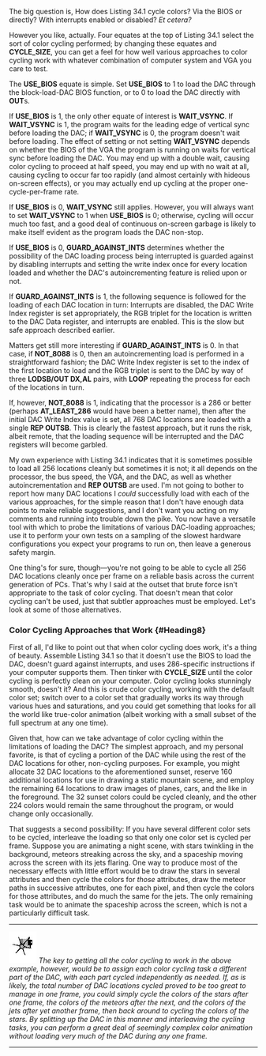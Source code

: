 The big question is, How does Listing 34.1 cycle colors? Via the BIOS or
directly? With interrupts enabled or disabled? *Et cetera?*

However you like, actually. Four equates at the top of Listing 34.1
select the sort of color cycling performed; by changing these equates
and **CYCLE\_SIZE**, you can get a feel for how well various approaches
to color cycling work with whatever combination of computer system and
VGA you care to test.

The **USE\_BIOS** equate is simple. Set **USE\_BIOS** to 1 to load the
DAC through the block-load-DAC BIOS function, or to 0 to load the DAC
directly with **OUT**s.

If **USE\_BIOS** is 1, the only other equate of interest is
**WAIT\_VSYNC**. If **WAIT\_VSYNC** is 1, the program waits for the
leading edge of vertical sync before loading the DAC; if **WAIT\_VSYNC**
is 0, the program doesn't wait before loading. The effect of setting or
not setting **WAIT\_VSYNC** depends on whether the BIOS of the VGA the
program is running on waits for vertical sync before loading the DAC.
You may end up with a double wait, causing color cycling to proceed at
half speed, you may end up with no wait at all, causing cycling to occur
far too rapidly (and almost certainly with hideous on-screen effects),
or you may actually end up cycling at the proper one-cycle-per-frame
rate.

If **USE\_BIOS** is 0, **WAIT\_VSYNC** still applies. However, you will
always want to set **WAIT\_VSYNC** to 1 when **USE\_BIOS** is 0;
otherwise, cycling will occur much too fast, and a good deal of
continuous on-screen garbage is likely to make itself evident as the
program loads the DAC non-stop.

If **USE\_BIOS** is 0, **GUARD\_AGAINST\_INTS** determines whether the
possibility of the DAC loading process being interrupted is guarded
against by disabling interrupts and setting the write index once for
every location loaded and whether the DAC's autoincrementing feature is
relied upon or not.

If **GUARD\_AGAINST\_INTS** is 1, the following sequence is followed for
the loading of each DAC location in turn: Interrupts are disabled, the
DAC Write Index register is set appropriately, the RGB triplet for the
location is written to the DAC Data register, and interrupts are
enabled. This is the slow but safe approach described earlier.

Matters get still more interesting if **GUARD\_AGAINST\_INTS** is 0. In
that case, if **NOT\_8088** is 0, then an autoincrementing load is
performed in a straightforward fashion; the DAC Write Index register is
set to the index of the first location to load and the RGB triplet is
sent to the DAC by way of three **LODSB/OUT DX,AL** pairs, with **LOOP**
repeating the process for each of the locations in turn.

If, however, **NOT\_8088** is 1, indicating that the processor is a 286
or better (perhaps **AT\_LEAST\_286** would have been a better name),
then after the initial DAC Write Index value is set, all 768 DAC
locations are loaded with a single **REP OUTSB**. This is clearly the
fastest approach, but it runs the risk, albeit remote, that the loading
sequence will be interrupted and the DAC registers will become garbled.

My own experience with Listing 34.1 indicates that it is sometimes
possible to load all 256 locations cleanly but sometimes it is not; it
all depends on the processor, the bus speed, the VGA, and the DAC, as
well as whether autoincrementation and **REP OUTSB** are used. I'm not
going to bother to report how many DAC locations I *could* successfully
load with each of the various approaches, for the simple reason that I
don't have enough data points to make reliable suggestions, and I don't
want you acting on my comments and running into trouble down the pike.
You now have a versatile tool with which to probe the limitations of
various DAC-loading approaches; use it to perform your own tests on a
sampling of the slowest hardware configurations you expect your programs
to run on, then leave a generous safety margin.

One thing's for sure, though—you're not going to be able to cycle all
256 DAC locations cleanly once per frame on a reliable basis across the
current generation of PCs. That's why I said at the outset that brute
force isn't appropriate to the task of color cycling. That doesn't mean
that color cycling can't be used, just that subtler approaches must be
employed. Let's look at some of those alternatives.

### Color Cycling Approaches that Work {#Heading8}

First of all, I'd like to point out that when color cycling does work,
it's a thing of beauty. Assemble Listing 34.1 so that it doesn't use the
BIOS to load the DAC, doesn't guard against interrupts, and uses
286-specific instructions if your computer supports them. Then tinker
with **CYCLE\_SIZE** until the color cycling is perfectly clean on your
computer. Color cycling looks stunningly smooth, doesn't it? And this is
crude color cycling, working with the default color set; switch over to
a color set that gradually works its way through various hues and
saturations, and you could get something that looks for all the world
like true-color animation (albeit working with a small subset of the
full spectrum at any one time).

Given that, how can we take advantage of color cycling within the
limitations of loading the DAC? The simplest approach, and my personal
favorite, is that of cycling a portion of the DAC while using the rest
of the DAC locations for other, non-cycling purposes. For example, you
might allocate 32 DAC locations to the aforementioned sunset, reserve
160 additional locations for use in drawing a static mountain scene, and
employ the remaining 64 locations to draw images of planes, cars, and
the like in the foreground. The 32 sunset colors could be cycled
cleanly, and the other 224 colors would remain the same throughout the
program, or would change only occasionally.

That suggests a second possibility: If you have several different color
sets to be cycled, interleave the loading so that only one color set is
cycled per frame. Suppose you are animating a night scene, with stars
twinkling in the background, meteors streaking across the sky, and a
spaceship moving across the screen with its jets flaring. One way to
produce most of the necessary effects with little effort would be to
draw the stars in several attributes and then cycle the colors for
*those* attributes, draw the meteor paths in successive attributes, one
for each pixel, and then cycle the colors for those attributes, and do
much the same for the jets. The only remaining task would be to animate
the spaceship across the screen, which is not a particularly difficult
task.

  ------------------- -----------------------------------------------------------------------------------------------------------------------------------------------------------------------------------------------------------------------------------------------------------------------------------------------------------------------------------------------------------------------------------------------------------------------------------------------------------------------------------------------------------------------------------------------------------------------------------------------------------------------------------------------------------------------------------------------------------------------------------------------
  ![](images/i.jpg)   *The key to getting all the color cycling to work in the above example, however, would be to assign each color cycling task a different part of the DAC, with each part cycled independently as needed. If, as is likely, the total number of DAC locations cycled proved to be too great to manage in one frame, you could simply cycle the colors of the stars after one frame, the colors of the meteors after the next, and the colors of the jets after yet another frame, then back around to cycling the colors of the stars. By splitting up the DAC in this manner and interleaving the cycling tasks, you can perform a great deal of seemingly complex color animation without loading very much of the DAC during any one frame.*
  ------------------- -----------------------------------------------------------------------------------------------------------------------------------------------------------------------------------------------------------------------------------------------------------------------------------------------------------------------------------------------------------------------------------------------------------------------------------------------------------------------------------------------------------------------------------------------------------------------------------------------------------------------------------------------------------------------------------------------------------------------------------------------
